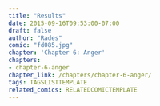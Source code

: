 ```yaml
---
title: "Results"
date: 2015-09-16T09:53:00-07:00
draft: false
author: "Rades"
comic: "fd085.jpg"
chapter: 'Chapter 6: Anger'
chapters:
- chapter-6-anger
chapter_link: /chapters/chapter-6-anger/
tags: TAGSLISTTEMPLATE
related_comics: RELATEDCOMICTEMPLATE
---
```

